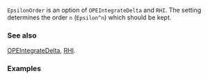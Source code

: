 `EpsilonOrder` is an option of `OPEIntegrateDelta` and `RHI`. The setting determines the order `n` (`Epsilon^n`) which should be kept.

### See also

[OPEIntegrateDelta](OPEIntegrateDelta), [RHI](RHI).

### Examples